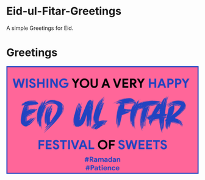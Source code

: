 # Eid-ul-Fitar-Greetings
A simple Greetings for Eid.
# Greetings
<img src = "https://raw.githubusercontent.com/AhmedRaja1/Eid-ul-Fitar-Greetings/master/eid-github.png">
